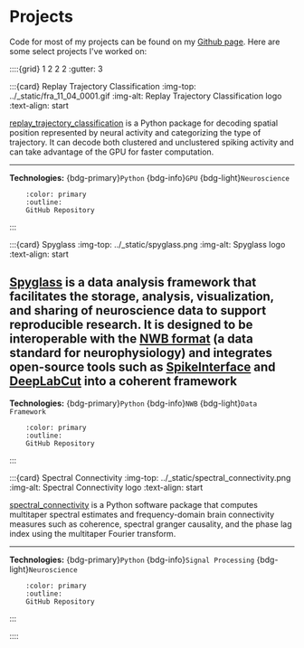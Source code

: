 # Projects

Code for most of my projects can be found on my [Github page](https://github.com/edeno). Here are some select projects I've worked on:

::::{grid} 1 2 2 2
:gutter: 3

:::{card} Replay Trajectory Classification
:img-top: ../_static/fra_11_04_0001.gif
:img-alt: Replay Trajectory Classification logo
:text-align: start

[replay_trajectory_classification](https://github.com/Eden-Kramer-Lab/replay_trajectory_classification) is a Python package for decoding spatial position represented by neural activity and categorizing the type of trajectory. It can decode both clustered and unclustered spiking activity and can take advantage of the GPU for faster computation.

---
**Technologies:** {bdg-primary}`Python` {bdg-info}`GPU` {bdg-light}`Neuroscience`

```{button-link} https://github.com/Eden-Kramer-Lab/replay_trajectory_classification
    :color: primary
    :outline:
    GitHub Repository
```

:::

:::{card} Spyglass
:img-top: ../_static/spyglass.png
:img-alt: Spyglass logo
:text-align: start

[Spyglass](https://github.com/LorenFrankLab/spyglass) is a data analysis framework that facilitates the storage, analysis, visualization, and sharing of neuroscience data to support reproducible research. It is designed to be interoperable with the [NWB format](https://www.nwb.org/) (a data standard for neurophysiology) and integrates open-source tools such as [SpikeInterface](https://spikeinterface.readthedocs.io/en/latest/) and [DeepLabCut](http://www.mackenziemathislab.org/deeplabcut) into a coherent framework
---

**Technologies:** {bdg-primary}`Python` {bdg-info}`NWB` {bdg-light}`Data Framework`

```{button-link} https://github.com/LorenFrankLab/spyglass
    :color: primary
    :outline:
    GitHub Repository
```

:::

:::{card} Spectral Connectivity
:img-top: ../_static/spectral_connectivity.png
:img-alt: Spectral Connectivity logo
:text-align: start

[spectral_connectivity](https://github.com/Eden-Kramer-Lab/spectral_connectivity) is a Python software package that computes multitaper spectral estimates and frequency-domain brain connectivity measures such as coherence, spectral granger causality, and the phase lag index using the multitaper Fourier transform.

---
**Technologies:** {bdg-primary}`Python` {bdg-info}`Signal Processing` {bdg-light}`Neuroscience`

```{button-link} https://github.com/Eden-Kramer-Lab/spectral_connectivity
    :color: primary
    :outline:
    GitHub Repository
```

:::

::::
